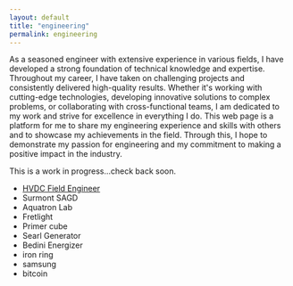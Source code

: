 ```yaml
---
layout: default
title: "engineering"
permalink: engineering
---
```



As a seasoned engineer with extensive experience in various fields, I have developed a strong foundation of technical knowledge and expertise. Throughout my career, I have taken on challenging projects and consistently delivered high-quality results. Whether it's working with cutting-edge technologies, developing innovative solutions to complex problems, or collaborating with cross-functional teams, I am dedicated to my work and strive for excellence in everything I do. This web page is a platform for me to share my engineering experience and skills with others and to showcase my achievements in the field. Through this, I hope to demonstrate my passion for engineering and my commitment to making a positive impact in the industry.

This is a work in progress...check back soon.

- <a href="{{ site.baseurl }}/hvdc" title="HVDC">HVDC Field Engineer</a>
- Surmont SAGD
- Aquatron Lab
- Fretlight
- Primer cube
- Searl Generator
- Bedini Energizer
- iron ring
- samsung
- bitcoin